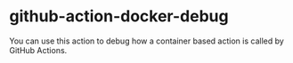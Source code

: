 # github-action-docker-debug

You can use this action to debug how a container based action is called by GitHub Actions.
